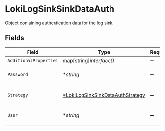 # LokiLogSinkSinkDataAuth

Object containing authentication data for the log sink.


## Fields

| Field                                                                                      | Type                                                                                       | Required                                                                                   | Description                                                                                | Example                                                                                    |
| ------------------------------------------------------------------------------------------ | ------------------------------------------------------------------------------------------ | ------------------------------------------------------------------------------------------ | ------------------------------------------------------------------------------------------ | ------------------------------------------------------------------------------------------ |
| `AdditionalProperties`                                                                     | map[string]*interface{}*                                                                   | :heavy_minus_sign:                                                                         | N/A                                                                                        |                                                                                            |
| `Password`                                                                                 | **string*                                                                                  | :heavy_minus_sign:                                                                         | The password for the log sink.                                                             | password1234                                                                               |
| `Strategy`                                                                                 | [*LokiLogSinkSinkDataAuthStrategy](../../models/shared/lokilogsinksinkdataauthstrategy.md) | :heavy_minus_sign:                                                                         | The authentication strategy.                                                               | basic                                                                                      |
| `User`                                                                                     | **string*                                                                                  | :heavy_minus_sign:                                                                         | The username for the log sink.                                                             | admin                                                                                      |